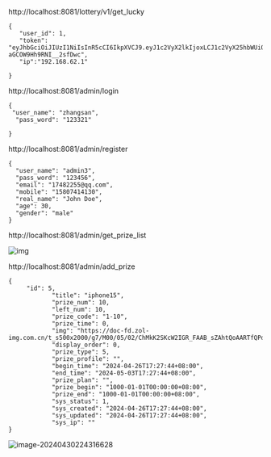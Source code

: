 http://localhost:8081/lottery/v1/get_lucky

```plain
{
   "user_id": 1, 
   "token": "eyJhbGciOiJIUzI1NiIsInR5cCI6IkpXVCJ9.eyJ1c2VyX2lkIjoxLCJ1c2VyX25hbWUiOiJ6aGFuZ3NhbiIsIlN0YW5kYXJkQ2xhaW1zIjp7ImV4cCI6MTcxNDEzMDk0NiwiaXNzIjoibG90dGVyeSIsIm5iZiI6MTcxNDEyMzc0Nn19.UxKlI4M1m4vLrYhiGBx9_A-aGCOW9Hh9RNI__2sfDwc",
   "ip":"192.168.62.1"

}
```

http://localhost:8081/admin/login



```plain
{
 "user_name": "zhangsan",
  "pass_word": "123321"

}
```

http://localhost:8081/admin/register

```plain
{
  "user_name": "admin3",
  "pass_word": "123456",
  "email": "17482255@qq.com",
  "mobile": "15807414130",
  "real_name": "John Doe",
  "age": 30,
  "gender": "male"
}
```

http://localhost:8081/admin/get_prize_list

![img](https://cdn.nlark.com/yuque/0/2024/png/29337569/1714487829256-b7badf1c-b269-4fce-a978-58c6e34abb8b.png)

http://localhost:8081/admin/add_prize

```
{
     "id": 5,
            "title": "iphone15",
            "prize_num": 10,
            "left_num": 10,
            "prize_code": "1-10",
            "prize_time": 0,
            "img": "https://doc-fd.zol-img.com.cn/t_s500x2000/g7/M00/05/02/ChMkK2SKcW2IGR_FAAB_sZAhtQoAARTfQPd3OsAAH_J205.jpg",
            "display_order": 0,
            "prize_type": 5,
            "prize_profile": "",
            "begin_time": "2024-04-26T17:27:44+08:00",
            "end_time": "2024-05-03T17:27:44+08:00",
            "prize_plan": "",
            "prize_begin": "1000-01-01T00:00:00+08:00",
            "prize_end": "1000-01-01T00:00:00+08:00",
            "sys_status": 1,
            "sys_created": "2024-04-26T17:27:44+08:00",
            "sys_updated": "2024-04-26T17:27:44+08:00",
            "sys_ip": ""
}
```

![image-20240430224316628](C:\Users\Meet\AppData\Roaming\Typora\typora-user-images\image-20240430224316628.png)